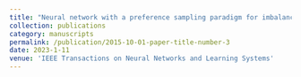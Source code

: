 ```yaml
---
title: "Neural network with a preference sampling paradigm for imbalanced data classification"
collection: publications
category: manuscripts
permalink: /publication/2015-10-01-paper-title-number-3
date: 2023-1-11
venue: 'IEEE Transactions on Neural Networks and Learning Systems'
---
```

